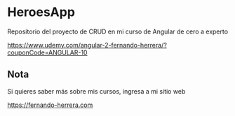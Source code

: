 # HeroesApp

Repositorio del proyecto de CRUD en mi curso de Angular de cero a experto

https://www.udemy.com/angular-2-fernando-herrera/?couponCode=ANGULAR-10


## Nota

Si quieres saber más sobre mis cursos, ingresa a mi sitio web

https://fernando-herrera.com